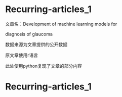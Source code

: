 # Recurring-articles_1

文章名：Development of machine learning models for

diagnosis of glaucoma

数据来源为文章提供的公开数据

原文章使用r语言

此处使用python复现了文章的部分内容
# Recurring-articles_1

